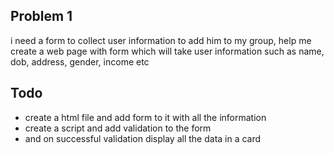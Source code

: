 ## Problem 1

i need a form to collect user information to add him to my group, help me create a web page with form which will take user information such as name, dob, address, gender, income etc

## Todo

- create a html file and add form to it with all the information
- create a script and add validation to the form
- and on successful validation display all the data in a card
